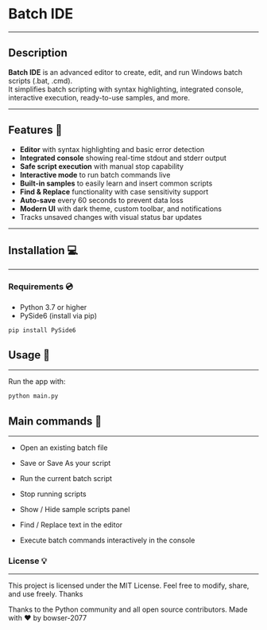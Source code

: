 
# Batch IDE

---

## Description 

**Batch IDE** is an advanced editor to create, edit, and run Windows batch scripts (.bat, .cmd).  
It simplifies batch scripting with syntax highlighting, integrated console, interactive execution, ready-to-use samples, and more.

---

## Features 🔑

- **Editor** with syntax highlighting and basic error detection  
- **Integrated console** showing real-time stdout and stderr output  
- **Safe script execution** with manual stop capability  
- **Interactive mode** to run batch commands live  
- **Built-in samples** to easily learn and insert common scripts  
- **Find & Replace** functionality with case sensitivity support  
- **Auto-save** every 60 seconds to prevent data loss  
- **Modern UI** with dark theme, custom toolbar, and notifications  
- Tracks unsaved changes with visual status bar updates

---

## Installation 💻

---

### Requirements 💿

- Python 3.7 or higher  
- PySide6 (install via pip)

```bash
pip install PySide6
```

## Usage 🔩
---

Run the app with:


```python
python main.py
```

## Main commands 📁
---

- Open an existing batch file

- Save or Save As your script

- Run the current batch script

- Stop running scripts

- Show / Hide sample scripts panel

- Find / Replace text in the editor

- Execute batch commands interactively in the console

### License 💡
---

This project is licensed under the MIT License. Feel free to modify, share, and use freely.
Thanks

Thanks to the Python community and all open source contributors.
Made with ❤️ by bowser-2077
